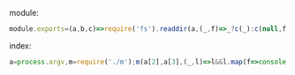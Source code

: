 module:  
```js
module.exports=(a,b,c)=>require('fs').readdir(a,(_,f)=>_?c(_):c(null,f.filter(f=>RegExp('.'+b).test(f))))
```
index:  
```js
a=process.argv,m=require('./m');m(a[2],a[3],(_,l)=>l&&l.map(f=>console.log(f)))
```
